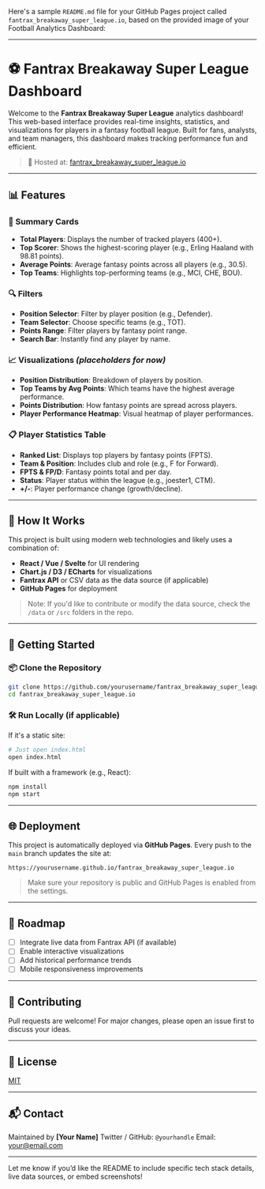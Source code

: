 Here's a sample `README.md` file for your GitHub Pages project called `fantrax_breakaway_super_league.io`, based on the provided image of your Football Analytics Dashboard:

---

# ⚽ Fantrax Breakaway Super League Dashboard

Welcome to the **Fantrax Breakaway Super League** analytics dashboard! This web-based interface provides real-time insights, statistics, and visualizations for players in a fantasy football league. Built for fans, analysts, and team managers, this dashboard makes tracking performance fun and efficient.

> 📍 Hosted at: [fantrax_breakaway_super_league.io](https://d4nk3nt.github.io/fantrax_breakaway_super_league.io)

---

## 📊 Features

### 🔹 Summary Cards

* **Total Players**: Displays the number of tracked players (400+).
* **Top Scorer**: Shows the highest-scoring player (e.g., Erling Haaland with 98.81 points).
* **Average Points**: Average fantasy points across all players (e.g., 30.5).
* **Top Teams**: Highlights top-performing teams (e.g., MCI, CHE, BOU).

### 🔍 Filters

* **Position Selector**: Filter by player position (e.g., Defender).
* **Team Selector**: Choose specific teams (e.g., TOT).
* **Points Range**: Filter players by fantasy point range.
* **Search Bar**: Instantly find any player by name.

### 📈 Visualizations *(placeholders for now)*

* **Position Distribution**: Breakdown of players by position.
* **Top Teams by Avg Points**: Which teams have the highest average performance.
* **Points Distribution**: How fantasy points are spread across players.
* **Player Performance Heatmap**: Visual heatmap of player performances.

### 📋 Player Statistics Table

* **Ranked List**: Displays top players by fantasy points (FPTS).
* **Team & Position**: Includes club and role (e.g., F for Forward).
* **FPTS & FP/D**: Fantasy points total and per day.
* **Status**: Player status within the league (e.g., joester1, CTM).
* **+/-**: Player performance change (growth/decline).

---

## 🚀 How It Works

This project is built using modern web technologies and likely uses a combination of:

* **React / Vue / Svelte** for UI rendering
* **Chart.js / D3 / ECharts** for visualizations
* **Fantrax API** or CSV data as the data source (if applicable)
* **GitHub Pages** for deployment

> Note: If you'd like to contribute or modify the data source, check the `/data` or `/src` folders in the repo.

---

## 🧩 Getting Started

### 📦 Clone the Repository

```bash
git clone https://github.com/yourusername/fantrax_breakaway_super_league.io.git
cd fantrax_breakaway_super_league.io
```

### 🛠️ Run Locally (if applicable)

If it's a static site:

```bash
# Just open index.html
open index.html
```

If built with a framework (e.g., React):

```bash
npm install
npm start
```

---

## 🌐 Deployment

This project is automatically deployed via **GitHub Pages**. Every push to the `main` branch updates the site at:

```
https://yourusername.github.io/fantrax_breakaway_super_league.io
```

> Make sure your repository is public and GitHub Pages is enabled from the settings.

---

## 📌 Roadmap

* [ ] Integrate live data from Fantrax API (if available)
* [ ] Enable interactive visualizations
* [ ] Add historical performance trends
* [ ] Mobile responsiveness improvements

---

## 🤝 Contributing

Pull requests are welcome! For major changes, please open an issue first to discuss your ideas.

---

## 📄 License

[MIT](LICENSE)

---

## 📬 Contact

Maintained by **[Your Name]**
Twitter / GitHub: `@yourhandle`
Email: [your@email.com](mailto:your@email.com)

---

Let me know if you’d like the README to include specific tech stack details, live data sources, or embed screenshots!
